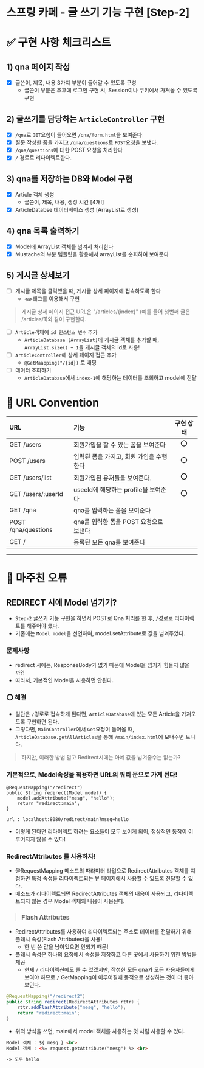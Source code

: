 스프링 카페 - 글 쓰기 기능 구현 [Step-2]
===

# ✅ 구현 사항 체크리스트

## 1) qna 페이지 작성
- [x] 글쓴이, 제목, 내용 3가지 부분이 들어갈 수 있도록 구성
  - 글쓴이 부분은 추후에 로그인 구현 시, Session이나 쿠키에서 가져올 수 있도록 구현

## 2) 글쓰기를 담당하는 ```ArticleController``` 구현
- [x] ```/qna```로 ```GET```요청이 들어오면 ```/qna/form.html```을 보여준다
- [x] 질문 작성한 폼을 가지고 ```/qna/questions```로 ```POST```요청을 보낸다.
- [x] ```/qna/questions```에 대한 POST 요청을 처리한다
- [x] ```/``` 경로로 리다이렉트한다.

## 3) qna를 저장하는 DB와 Model 구현
- [x] Article 객체 생성
    - 글쓴이, 제목, 내용, 생성 시간 [4개!]
- [x] ArticleDatabse 데이터베이스 생성 [ArrayList로 생성]

## 4) qna 목록 출력하기
- [x] Model에 ArrayList 객체를 넘겨서 처리한다
- [x] Mustache의 부분 템플릿을 활용해서 arrayList를 순회하여 보여준다

## 5) 게시글 상세보기
- [ ] 게시글 제목을 클릭했을 때, 게시글 상세 피이지에 접속하도록 한다
  - ```<a>```태그를 이용해서 구현
> 게시글 상세 페이지 접근 URL은 "/articles/{index}"
> (예를 들어 첫번째 글은 /articles/1)와 같이 구현한다.
- [ ] ```Article```객체에 ```id 인스턴스 변수``` 추가 
  - ```ArticleDatabase [ArrayList]```에 게시글 객체를 추가할 때, ```ArrayList.size() + 1```을 게시글 객체의 id로 사용!
- [ ] ```ArticleController```에 상세 페이지 접근 추가
    - ```@GetMaapping("/{id})``` 로 매핑
- [ ] 데이터 조회하기
  - ```ArticleDatabase```에서 ```index-1```에 해당하는 데이터를 조회하고 model에 전달





# 📜 URL Convention

| URL                 | 기능                         | 구현 상태 |
|:--------------------|:---------------------------|:-----:|
| GET /users          | 회원가입을 할 수 있는 폼을 보여준다       |  ⭕️   |
| POST /users         | 입력된 폼을 가지고, 회원 가입을 수행한다    |  ⭕️   |
| GET /users/list     | 회원가입된 유저들을 보여준다.           |  ⭕️   |
| GET /users/:userId  | useeId에 해당하는 profile을 보여준다 |    ⭕️   |
| GET /qna            | qna를 입력하는 폼을 보여준다          |       |
| POST /qna/questions | qna를 입력한 폼을 POST 요청으로 보낸다  |       |
| GET /               | 등록된 모든 qna를 보여준다           |       |

---
# 🤯 마주친 오류

## REDIRECT 시에 Model 넘기기?
- ```Step-2``` 글쓰기 기능 구현을 하면서 POST로 Qna 처리를 한 후, ```/```경로로 리다이렉트를 해주어야 했다.
- 기존에는 ```Model model```을 선언하여, model.setAttribute로 값을 넘겨주었다.
### 문제사항
- redirect 시에는, ResponseBody가 없기 때문에 Model을 넘기기 힘들지 않을까?!
- 따라서, 기본적인 Model을 사용하면 안된다.

### ⭕️ 해결
- 일단은 ```/```경로로 접속하게 된다면, ```ArticleDatabase```에 있는 모든 Article을 가져오도록 구현하면 된다.
- 그렇다면, ```MainController```에서 ```Get```요청이 들어올 때, ```ArticleDatabase.getAllArticles```을 통해 ```/main/index.html```에 보내주면 도니다.

> 하지만, 이러한 방법 말고 Redirect시에는 아예 값을 넘겨줄수는 없는가?

### 기본적으로, Model속성을 적용하면 URL의 쿼리 문으로 가게 된다!
```
@RequestMapping("/redirect")
public String redirect(Model model) {
	model.addAttribute("mesg", "hello");
	return "redirect:main";
}
```

```
url : localhost:8080/redirect/main?mseg=hello
```
- 이렇게 된다면 리다이렉트 하려는 요소들이 모두 보이게 되어, 정상적인 동작이 이루어지지 않을 수 있다!

### RedirectAttributes 를 사용하자!
- @RequestMapping 메소드의 파라미터 타입으로 RedirectAttributes 객체를 지정하면 특정 속성을 리다이렉트되는 뷰 페이지에서 사용할 수 있도록 전달할 수 있다.
- 메소드가 리다이렉트되면 RedirectAttributes 객체의 내용이 사용되고, 리다이렉트되지 않는 경우 Model 객체의 내용이 사용된다.

> ### Flash Attributes
- RedirectAttributes를 사용하여 리다이렉트되는 주소로 데이터를 전달하기 위해 플래시 속성(Flash Attributes)을 사용!
  - 한 번 쓴 값을 남아있으면 안되기 때문!
- 플래시 속성은 하나의 요청에서 속성을 저장하고 다른 곳에서 사용하기 위한 방법을 제공
  - 현재 ```/``` 리다이렉션에도 쓸 수 있겠지만, 작성한 모든 qna가 모든 사용자들에게 보여야 하므로 ```/``` GetMapping이 이루어질때 동적으로 생성하는 것이 더 좋아보인다.
```java
@RequestMapping("/redirect2")
public String redirect(RedirectAttributes rttr) {
	rttr.addFlashAttribute("mesg", "hello");
	return "redirect:main";
}
```
- 위의 방식을 쓰면, main에서 model 객체를 사용하는 것 처럼 사용할 수 있다.
```html
Model 객체 : ${ mesg } <br>
Model 객체 : <%= request.getAttribute("mesg") %> <br>

-> 모두 hello
```
